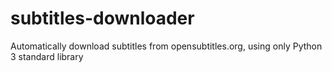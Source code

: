 # subtitles-downloader
Automatically download subtitles from opensubtitles.org, using only Python 3 standard library
